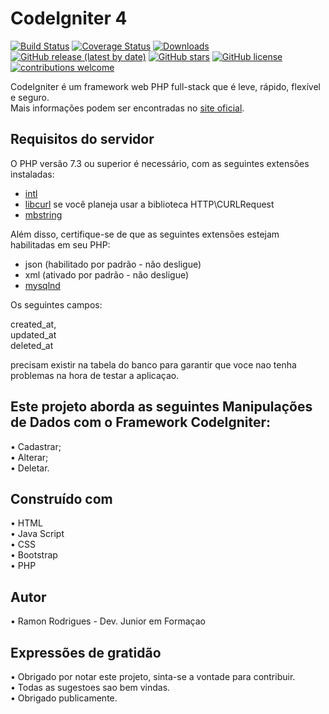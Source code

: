 # CodeIgniter 4

[![Build Status](https://github.com/codeigniter4/CodeIgniter4/workflows/PHPUnit/badge.svg)](https://github.com/codeigniter4/CodeIgniter4/actions?query=workflow%3A%22PHPUnit%22)
[![Coverage Status](https://coveralls.io/repos/github/codeigniter4/CodeIgniter4/badge.svg?branch=develop)](https://coveralls.io/github/codeigniter4/CodeIgniter4?branch=develop)
[![Downloads](https://poser.pugx.org/codeigniter4/framework/downloads)](https://packagist.org/packages/codeigniter4/framework)
[![GitHub release (latest by date)](https://img.shields.io/github/v/release/codeigniter4/CodeIgniter4)](https://packagist.org/packages/codeigniter4/framework)
[![GitHub stars](https://img.shields.io/github/stars/codeigniter4/CodeIgniter4)](https://packagist.org/packages/codeigniter4/framework)
[![GitHub license](https://img.shields.io/github/license/codeigniter4/CodeIgniter4)](https://github.com/codeigniter4/CodeIgniter4/blob/develop/LICENSE)
[![contributions welcome](https://img.shields.io/badge/contributions-welcome-brightgreen.svg?style=flat)](https://github.com/codeigniter4/CodeIgniter4/pulls)
<br>

CodeIgniter é um framework web PHP full-stack que é leve, rápido, flexível e seguro. <br>
Mais informações podem ser encontradas no [site oficial](http://codeigniter.com).

## Requisitos do servidor

O PHP versão 7.3 ou superior é necessário, com as seguintes extensões instaladas:

- [intl](http://php.net/manual/en/intl.requirements.php)
- [libcurl](http://php.net/manual/en/curl.requirements.php) se você planeja usar a biblioteca HTTP\CURLRequest
- [mbstring](http://php.net/manual/en/mbstring.installation.php)

Além disso, certifique-se de que as seguintes extensões estejam habilitadas em seu PHP:

- json (habilitado por padrão - não desligue)
- xml (ativado por padrão - não desligue)
- [mysqlnd](http://php.net/manual/en/mysqlnd.install.php)

Os seguintes campos: 

created_at, <br>
updated_at <br>
deleted_at 

precisam existir na tabela do banco para garantir que voce nao tenha problemas na hora de testar a aplicaçao. 


## Este projeto aborda as seguintes Manipulações de Dados com o Framework CodeIgniter: 

• Cadastrar; <br>
• Alterar; <br>
• Deletar. <br>


## Construído com

• HTML<br>
• Java Script<br>
• CSS<br>
• Bootstrap<br>
• PHP<br>

## Autor<br>
• Ramon Rodrigues - Dev. Junior em Formaçao

## Expressões de gratidão<br>
• Obrigado por notar este projeto, sinta-se a vontade para contribuir.<br>
• Todas as sugestoes sao bem vindas.<br>
• Obrigado publicamente.<br>